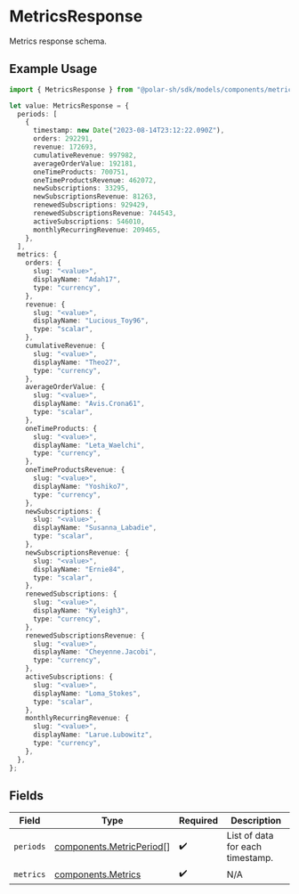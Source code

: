 # MetricsResponse

Metrics response schema.

## Example Usage

```typescript
import { MetricsResponse } from "@polar-sh/sdk/models/components/metricsresponse.js";

let value: MetricsResponse = {
  periods: [
    {
      timestamp: new Date("2023-08-14T23:12:22.090Z"),
      orders: 292291,
      revenue: 172693,
      cumulativeRevenue: 997982,
      averageOrderValue: 192181,
      oneTimeProducts: 700751,
      oneTimeProductsRevenue: 462072,
      newSubscriptions: 33295,
      newSubscriptionsRevenue: 81263,
      renewedSubscriptions: 929429,
      renewedSubscriptionsRevenue: 744543,
      activeSubscriptions: 546010,
      monthlyRecurringRevenue: 209465,
    },
  ],
  metrics: {
    orders: {
      slug: "<value>",
      displayName: "Adah17",
      type: "currency",
    },
    revenue: {
      slug: "<value>",
      displayName: "Lucious_Toy96",
      type: "scalar",
    },
    cumulativeRevenue: {
      slug: "<value>",
      displayName: "Theo27",
      type: "currency",
    },
    averageOrderValue: {
      slug: "<value>",
      displayName: "Avis.Crona61",
      type: "scalar",
    },
    oneTimeProducts: {
      slug: "<value>",
      displayName: "Leta_Waelchi",
      type: "currency",
    },
    oneTimeProductsRevenue: {
      slug: "<value>",
      displayName: "Yoshiko7",
      type: "currency",
    },
    newSubscriptions: {
      slug: "<value>",
      displayName: "Susanna_Labadie",
      type: "scalar",
    },
    newSubscriptionsRevenue: {
      slug: "<value>",
      displayName: "Ernie84",
      type: "scalar",
    },
    renewedSubscriptions: {
      slug: "<value>",
      displayName: "Kyleigh3",
      type: "currency",
    },
    renewedSubscriptionsRevenue: {
      slug: "<value>",
      displayName: "Cheyenne.Jacobi",
      type: "currency",
    },
    activeSubscriptions: {
      slug: "<value>",
      displayName: "Loma_Stokes",
      type: "scalar",
    },
    monthlyRecurringRevenue: {
      slug: "<value>",
      displayName: "Larue.Lubowitz",
      type: "currency",
    },
  },
};
```

## Fields

| Field                                                                | Type                                                                 | Required                                                             | Description                                                          |
| -------------------------------------------------------------------- | -------------------------------------------------------------------- | -------------------------------------------------------------------- | -------------------------------------------------------------------- |
| `periods`                                                            | [components.MetricPeriod](../../models/components/metricperiod.md)[] | :heavy_check_mark:                                                   | List of data for each timestamp.                                     |
| `metrics`                                                            | [components.Metrics](../../models/components/metrics.md)             | :heavy_check_mark:                                                   | N/A                                                                  |